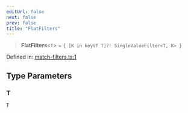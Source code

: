 ```yaml
---
editUrl: false
next: false
prev: false
title: "FlatFilters"
---
```


> **FlatFilters**\<`T`\> = `{ [K in keyof T]?: SingleValueFilter<T, K> }`

Defined in: [match-filters.ts:1](https://github.com/WinstonFassett/matchina/blob/2d22b2187dda803854f54b63fe09d04bd833387d/src/match-filters.ts#L1)

## Type Parameters

### T

`T`
